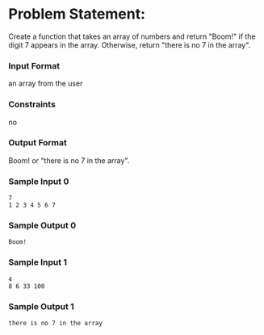 # Problem Statement:

Create a function that takes an array of numbers and return "Boom!" if the digit 7 appears in the array. Otherwise, return "there is no 7 in the array".

### Input Format

an array from the user

### Constraints

no

### Output Format

Boom! or "there is no 7 in the array".

### Sample Input 0
```
7
1 2 3 4 5 6 7
```
### Sample Output 0
```
Boom!
```
### Sample Input 1
```
4
8 6 33 100
```
### Sample Output 1
```
there is no 7 in the array
```
